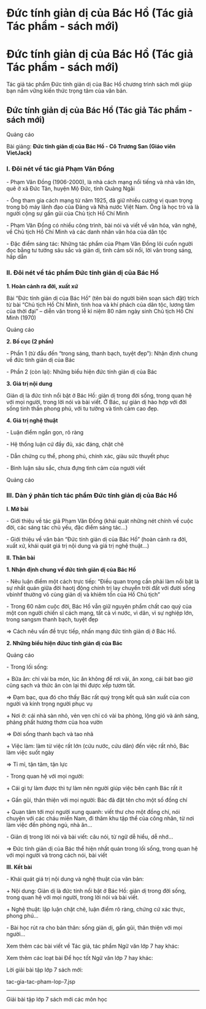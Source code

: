 # Đức tính giản dị của Bác Hồ (Tác giả Tác phẩm - sách mới)

# Đức tính giản dị của Bác Hồ (Tác giả Tác phẩm - sách mới)

Tác giả tác phẩm Đức tính giản dị của Bác Hồ chương trình sách mới giúp bạn nắm vững kiến thức trọng tâm của văn bản.

## Đức tính giản dị của Bác Hồ (Tác giả Tác phẩm - sách mới)

Quảng cáo

Bài giảng: **Đức tính giản dị của Bác Hồ - Cô Trương San (Giáo viên VietJack)**

### I. Đôi nét về tác giả Phạm Văn Đồng

\- Phạm Văn Đồng (1906-2000), là nhà cách mạng nổi tiếng và nhà văn lớn, quê ở xã Đức Tân, huyện Mộ Đức, tỉnh Quảng Ngãi 

\- Ông tham gia cách mạng từ năm 1925, đã giữ nhiều cương vị quan trọng trong bộ máy lãnh đạo của Đảng và Nhà nước Việt Nam. Ông là học trò và là người cộng sự gần gũi của Chủ tịch Hồ Chí Minh 

\- Phạm Văn Đồng có nhiều công trình, bài nói và viết về văn hóa, văn nghệ, về Chủ tịch Hồ Chí Minh và các danh nhân văn hóa của dân tộc 

\- Đặc điểm sáng tác: Những tác phẩm của Phạm Văn Đồng lôi cuốn người đọc bằng tư tưởng sâu sắc và giản dị, tình cảm sôi nổi, lời văn trong sáng, hấp dẫn 

### II. Đôi nét về tác phẩm Đức tính giản dị của Bác Hồ

**1\. Hoàn cảnh ra đời, xuất xứ**

Bài “Đức tính giản dị của Bác Hồ” (tên bài do người biên soạn sách đặt) trích từ bài “Chủ tịch Hồ Chí Minh, tinh hoa và khí phách của dân tộc, lương tâm của thời đại” – diễn văn trong lễ kỉ niệm 80 năm ngày sinh Chủ tịch Hồ Chí Minh (1970) 

Quảng cáo

**2\. Bố cục (2 phần)**

\- Phần 1 (từ đầu đến “trong sáng, thanh bạch, tuyệt đẹp”): Nhận định chung về đức tính giản dị của Bác 

\- Phần 2 (còn lại): Những biểu hiện đức tính giản dị của Bác 

**3\. Giá trị nội dung**

Giản dị là đức tính nổi bật ở Bác Hồ: giản dị trong đời sống, trong quan hệ với mọi người, trong lời nói và bài viết. Ở Bác, sự giản dị hào hợp với đời sống tinh thần phong phú, với tu tưởng và tình cảm cao đẹp. 

**4\. Giá trị nghệ thuật**

\- Luận điểm ngắn gọn, rõ ràng 

\- Hệ thống luận cứ đầy đủ, xác đáng, chặt chẽ 

\- Dẫn chứng cụ thể, phong phú, chính xác, giàu sức thuyết phục 

\- Bình luận sâu sắc, chưa đựng tình cảm của người viết 

Quảng cáo

### III. Dàn ý phân tích tác phẩm Đức tính giản dị của Bác Hồ

**I. Mở bài**

\- Giới thiệu về tác giả Phạm Văn Đồng (khái quát những nét chính về cuộc đời, các sáng tác chủ yếu, đặc điểm sáng tác…) 

\- Giới thiệu về văn bản “Đức tính giản dị của Bác Hồ” (hoàn cảnh ra đời, xuất xứ, khái quát giá trị nội dung và giá trị nghệ thuật…) 

**II. Thân bài**

**1\. Nhận định chung về đức tính giản dị của Bác Hồ**

\- Nêu luận điểm một cách trực tiếp: “Điều quan trọng cần phải làm nổi bật là sự nhất quán giữa đời haotj động chính trị lay chuyển trời đất với đười sống vbinhf thường vô cùng giản dị và khiêm tốn của Hồ Chủ tịch” 

\- Trong 60 năm cuộc đời, Bác Hồ vẫn giữ nguyên phẩm chất cao quý của một con người chiến sĩ cách mạng, tất cả vì nước, vì dân, vì sự nghiệp lớn, trong sangsm thanh bạch, tuyệt đẹp 

⇒ Cách nêu vấn đề trực tiếp, nhấn mạng đức tính giản dị ở Bác Hồ. 

**2\. Những biểu hiện đứuc tính giản dị của Bác**

Quảng cáo

\- Trong lối sống: 

\+ Bữa ăn: chỉ vài ba món, lúc ăn không để rơi vãi, ăn xong, cái bát bao giờ cũng sạch và thức ăn còn lại thì được xếp tươm tất. 

⇒ Đạm bạc, qua đó cho thấy Bác rất quý trọng kết quả sản xuất của con người và kính trọng người phục vụ 

\+ Nơi ở: cái nhà sàn nhỏ, vẻn vẹn chỉ có vài ba phòng, lộng gió và ánh sáng, phảng phất hương thơm của hoa vườn 

⇒ Đời sống thanh bạch và tao nhã 

\+ Việc làm: làm từ việc rất lớn (cứu nước, cứu dân) đến việc rất nhỏ, Bác làm việc suốt ngày 

⇒ Tỉ mỉ, tận tâm, tận lực 

\- Trong quan hệ với mọi người: 

\+ Cái gì tự làm được thì tự làm nên người giúp việc bên cạnh Bác rất ít 

\+ Gần gũi, thân thiện với mọi người: Bác đã đặt tên cho một số đồng chí 

\+ Quan tâm tới mọi người xung quanh: viết thư cho một đồng chí, nói chuyện với các cháu miền Nam, đi thăm khu tập thể của công nhân, từ nơi làm việc đến phòng ngủ, nhà ăn… 

\- Giản dị trong lời nói và bài viết: câu nói, từ ngữ dễ hiểu, dễ nhớ… 

⇒ Đức tính giản dị của Bác thể hiện nhất quán trong lối sống, trong quan hệ với mọi người và trong cách nói, bài viết 

**III. Kết bài**

\- Khái quát giá trị nội dung và nghệ thuật của văn bản: 

\+ Nội dung: Giản dị là đức tính nổi bật ở Bác Hồ: giản dị trong đời sống, trong quan hệ với mọi người, trong lời nói và bài viết. 

\+ Nghệ thuật: lập luận chặt chẽ, luận điểm rõ ràng, chứng cứ xác thực, phong phú… 

\- Bài học rút ra cho bản thân: sống giản dị, gần gũi, thân thiện với mọi người… 

Xem thêm các bài viết về Tác giả, tác phẩm Ngữ văn lớp 7 hay khác:

Xem thêm các loạt bài Để học tốt Ngữ văn lớp 7 hay khác:

Lời giải bài tập lớp 7 sách mới:

tac-gia-tac-pham-lop-7.jsp

* * *

Giải bài tập lớp 7 sách mới các môn học

